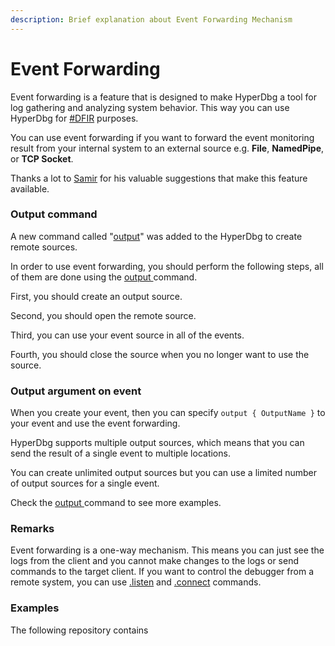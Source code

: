 ```yaml
---
description: Brief explanation about Event Forwarding Mechanism
---
```


# Event Forwarding

Event forwarding is a feature that is designed to make HyperDbg a tool for log gathering and analyzing system behavior. This way you can use HyperDbg for [\#DFIR](https://twitter.com/search?q=%23dfir) purposes.

You can use event forwarding if you want to forward the event monitoring result from your internal system to an external source e.g. **File**, **NamedPipe**, or **TCP Socket**.

Thanks a lot to [Samir](https://twitter.com/SBousseaden) for his valuable suggestions that make this feature available.

### Output command

A new command called "[output](https://docs.hyperdbg.com/commands/debugging-commands/output)" was added to the HyperDbg to create remote sources.

In order to use event forwarding, you should perform the following steps, all of them are done using the [output ](https://docs.hyperdbg.com/commands/debugging-commands/output)command.

First, you should create an output source.

Second, you should open the remote source.

Third, you can use your event source in all of the events.

Fourth, you should close the source when you no longer want to use the source.

### Output argument on event

When you create your event, then you can specify  `output { OutputName }` to your event and use the event forwarding.

HyperDbg supports multiple output sources, which means that you can send the result of a single event to multiple locations.

You can create unlimited output sources but you can use a limited number of output sources for a single event.

Check the [output ](https://docs.hyperdbg.com/commands/debugging-commands/output)command to see more examples.

### Remarks

Event forwarding is a one-way mechanism. This means you can just see the logs from the client and you cannot make changes to the logs or send commands to the target client. If you want to control the debugger from a remote system, you can use [.listen](https://docs.hyperdbg.com/commands/meta-commands/.listen) and [.connect](https://docs.hyperdbg.com/commands/meta-commands/.connect) commands.

### Examples

The following repository contains





